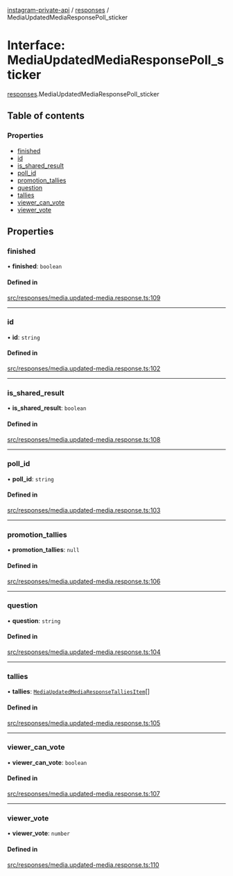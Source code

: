 [instagram-private-api](../../README.md) / [responses](../../modules/responses.md) / MediaUpdatedMediaResponsePoll_sticker

# Interface: MediaUpdatedMediaResponsePoll\_sticker

[responses](../../modules/responses.md).MediaUpdatedMediaResponsePoll_sticker

## Table of contents

### Properties

- [finished](MediaUpdatedMediaResponsePoll_sticker.md#finished)
- [id](MediaUpdatedMediaResponsePoll_sticker.md#id)
- [is\_shared\_result](MediaUpdatedMediaResponsePoll_sticker.md#is_shared_result)
- [poll\_id](MediaUpdatedMediaResponsePoll_sticker.md#poll_id)
- [promotion\_tallies](MediaUpdatedMediaResponsePoll_sticker.md#promotion_tallies)
- [question](MediaUpdatedMediaResponsePoll_sticker.md#question)
- [tallies](MediaUpdatedMediaResponsePoll_sticker.md#tallies)
- [viewer\_can\_vote](MediaUpdatedMediaResponsePoll_sticker.md#viewer_can_vote)
- [viewer\_vote](MediaUpdatedMediaResponsePoll_sticker.md#viewer_vote)

## Properties

### finished

• **finished**: `boolean`

#### Defined in

[src/responses/media.updated-media.response.ts:109](https://github.com/Nerixyz/instagram-private-api/blob/b3351b9/src/responses/media.updated-media.response.ts#L109)

___

### id

• **id**: `string`

#### Defined in

[src/responses/media.updated-media.response.ts:102](https://github.com/Nerixyz/instagram-private-api/blob/b3351b9/src/responses/media.updated-media.response.ts#L102)

___

### is\_shared\_result

• **is\_shared\_result**: `boolean`

#### Defined in

[src/responses/media.updated-media.response.ts:108](https://github.com/Nerixyz/instagram-private-api/blob/b3351b9/src/responses/media.updated-media.response.ts#L108)

___

### poll\_id

• **poll\_id**: `string`

#### Defined in

[src/responses/media.updated-media.response.ts:103](https://github.com/Nerixyz/instagram-private-api/blob/b3351b9/src/responses/media.updated-media.response.ts#L103)

___

### promotion\_tallies

• **promotion\_tallies**: ``null``

#### Defined in

[src/responses/media.updated-media.response.ts:106](https://github.com/Nerixyz/instagram-private-api/blob/b3351b9/src/responses/media.updated-media.response.ts#L106)

___

### question

• **question**: `string`

#### Defined in

[src/responses/media.updated-media.response.ts:104](https://github.com/Nerixyz/instagram-private-api/blob/b3351b9/src/responses/media.updated-media.response.ts#L104)

___

### tallies

• **tallies**: [`MediaUpdatedMediaResponseTalliesItem`](MediaUpdatedMediaResponseTalliesItem.md)[]

#### Defined in

[src/responses/media.updated-media.response.ts:105](https://github.com/Nerixyz/instagram-private-api/blob/b3351b9/src/responses/media.updated-media.response.ts#L105)

___

### viewer\_can\_vote

• **viewer\_can\_vote**: `boolean`

#### Defined in

[src/responses/media.updated-media.response.ts:107](https://github.com/Nerixyz/instagram-private-api/blob/b3351b9/src/responses/media.updated-media.response.ts#L107)

___

### viewer\_vote

• **viewer\_vote**: `number`

#### Defined in

[src/responses/media.updated-media.response.ts:110](https://github.com/Nerixyz/instagram-private-api/blob/b3351b9/src/responses/media.updated-media.response.ts#L110)
